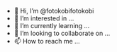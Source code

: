 - 👋 Hi, I’m @fotokobifotokobi
- 👀 I’m interested in ...
- 🌱 I’m currently learning ...
- 💞️ I’m looking to collaborate on ...
- 📫 How to reach me ...

<!---
fotokobifotokobi/fotokobifotokobi is a ✨ special ✨ repository because its `README.md` (this file) appears on your GitHub profile.
You can click the Preview link to take a look at your changes.
--->
